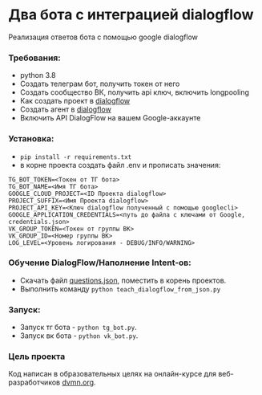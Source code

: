 # Два бота с интеграцией dialogflow

Реализация ответов бота с помощью google dialogflow

### Требования:

- python 3.8
- Создать телеграм бот, получить токен от него
- Создать сообщество ВК, получить api ключ, включить longpooling
- Как создать проект в [dialogflow](https://cloud.google.com/dialogflow/docs/quick/setup)
- Создать агент в [dialogflow](https://cloud.google.com/dialogflow/docs/quick/build-agent)
- Включить API DialogFlow на вашем Google-аккаунте

### Установка:

- `pip install -r requirements.txt`
- в корне проекта создать файл .env и прописать значения:

```
TG_BOT_TOKEN=<Токен от ТГ бота>
TG_BOT_NAME=<Имя ТГ бота>
GOOGLE_CLOUD_PROJECT=<ID Проекта dialogflow>
PROJECT_SUFFIX=<Имя Проекта dialogflow>
PROJECT_API_KEY=<Ключ dialogflow полученный с помощью googlecli>
GOOGLE_APPLICATION_CREDENTIALS=<путь до файла с ключами от Google, credentials.json>
VK_GROUP_TOKEN=<Токен от группы ВК>
VK_GROUP_ID=<Номер группы ВК>
LOG_LEVEL=<Уровень логирования - DEBUG/INFO/WARNING>
```

### Обучение DialogFlow/Наполнение Intent-ов:

- Скачать файл [questions.json](https://dvmn.org/media/filer_public/a7/db/a7db66c0-1259-4dac-9726-2d1fa9c44f20/questions.json), поместить в корень проектов.
- Выполнить команду `python teach_dialogflow_from_json.py`

### Запуск:

- Запуск тг бота - `python tg_bot.py`.
- Запуск вк бота - `python vk_bot.py`.

### Цель проекта

Код написан в образовательных целях на онлайн-курсе для веб-разработчиков [dvmn.org](https://dvmn.org/).
